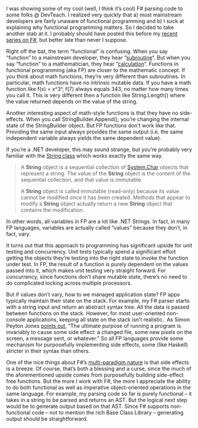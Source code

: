 I was showing some of my cool (well, I think it’s cool) F\# parsing code
to some folks @ DevTeach. I realized very quickly that a) most
mainstream developers are fairly unaware of functional programming and
b) I suck at explaining why functional programming matters. So I decided
to take another stab at it. I probably should have posted this before my
[recent series on
F\#](http://devhawk.net/2007/11/28/F+As+A+Second+NET+Language.aspx), but
better late than never I suppose.

Right off the bat, the term “functional” is confusing. When you say
“function” to a mainstream developer, they hear
“[subroutine](http://en.wikipedia.org/wiki/Function_%28computer_science%29)“.
But when you say “function” to a mathematician, they hear
“[calculation](http://en.wikipedia.org/wiki/Function_%28math%29)“.
Functions in functional programming (aka FP) are closer to the
mathematic concept. If you think about math functions, they’re very
different than subroutines. In particular, math functions have no
intrinsic mutable data. If you have a math function like f(x) = x^3^,
f(7) always equals 343, no matter how many times you call it. This is
very different then a function like String.Length() where the value
returned depends on the value of the string.

Another interesting aspect of math-style functions is that they have no
side-effects. When you call StringBuilder.Append(), you’re changing the
internal state of the StringBuilder object. But FP functions don’t work
like that. Providing the same input always provides the same output
(i.e. the same independent variable always yields the same dependent
value).

If you’re a .NET developer, this may sound strange, but you’re probably
very familiar with the [String
class](http://msdn2.microsoft.com/library/system.string.aspx) which
works exactly the same way.

> A **String** object is a sequential collection of
> [System.Char](http://msdn2.microsoft.com/en-us/library/k493b04s.aspx)
> objects that represent a string. The value of the **String** object is
> the content of the sequential collection, and that value is immutable.
>
> A **String** object is called immutable (read-only) because its value
> cannot be modified once it has been created. Methods that appear to
> modify a **String** object actually return a new **String** object
> that contains the modification.

In other words, all variables in FP are a lot like .NET Strings. In
fact, in many FP languages, variables are actually called “values”
because they don’t, in fact, vary.

It turns out that this approach to programming has significant upside
for unit testing and concurrency. Unit tests typically spend a
significant effort getting the objects they’re testing into the right
state to invoke the function under test. In FP, the result of a function
is purely dependent on the values passed into it, which makes unit
testing very straight forward. For concurrency, since functions don’t
share mutable state, there’s no need to do complicated locking across
multiple processors.

But if values don’t vary, how to we managed application state? FP apps
typically maintain their state on the stack. For example, my F\# parser
starts with a string input and return an abstract syntax tree. All the
data is passed between functions on the stack. However, for most
user-oriented non-console applications, keeping all state on the stack
isn’t realistic.  As Simon Peyton Jones [points
out](http://research.microsoft.com/Users/simonpj/papers/marktoberdorf/),
“The ultimate purpose of running a program is invariably to cause some
side effect: a changed file, some new pixels on the screen, a message
sent, or whatever.” So all FP languages provide some mechanism for
purposefully implementing side effects, some (like Haskell) stricter in
their syntax than others.

One of the nice things about F\#’s [multi-paradigm
nature](http://research.microsoft.com/fsharp/faq.aspx#WhatSortOfLanguage)
is that side effects is a breeze. Of course, that’s both a blessing and
a curse, since the much of the aforementioned upside comes from
purposefully building side-effect free functions. But the more I work
with F\#, the more I appreciate the ability to do both functional as
well as imperative object-oriented operations in the same language. For
example, my parsing code so far is purely functional – it takes in a
string to be parsed and returns an AST. But the logical next step would
be to generate output based on that AST. Since F\# supports
non-functional code – not to mention the rich Base Class Library –
generating output should be straightforward.
